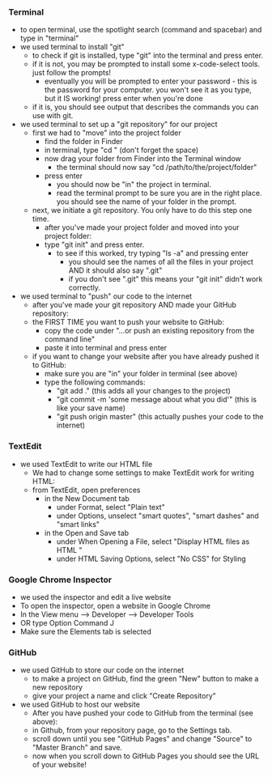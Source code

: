### Terminal
- to open terminal, use the spotlight search (command and spacebar) and type in "terminal"
- we used terminal to install "git"
	- to check if git is installed, type "git" into the terminal and press enter.
	- if it is not, you may be prompted to install some x-code-select tools. just follow the prompts!
		- eventually you will be prompted to enter your password - this is the password for your computer. you won't see it as you type, but it IS working! press enter when you're done
	- if it is, you should see output that describes the commands you can use with git.
- we used terminal to set up a "git repository" for our project
	- first we had to "move" into the project folder
	 	- find the folder in Finder
		- in terminal, type "cd " (don't forget the space)
		- now drag your folder from Finder into the Terminal window
			- the terminal should now say "cd /path/to/the/project/folder"
		- press enter
			- you should now be "in" the project in terminal.
			- read the terminal prompt to be sure you are in the right place. you should see the name of your folder in the prompt.
	- next, we initiate a git repository. You only have to do this step one time.
		- after you've made your project folder and moved into your project folder:
		- type "git init" and press enter.
			- to see if this worked, try typing "ls -a" and pressing enter
				- you should see the names of all the files in your project AND it should also say ".git"
				- if you don't see ".git" this means your "git init" didn't work correctly.
- we used terminal to "push" our code to the internet
	- after you've made your git repository AND made your GitHub repository:
	- the FIRST TIME you want to push your website to GitHub:
		- copy the code under "…or push an existing repository from the command line"
		- paste it into terminal and press enter
	- if you want to change your website after you have already pushed it to GitHub:
		- make sure you are "in" your folder in terminal (see above)
		- type the following commands:
			- "git add ." (this adds all your changes to the project)
			- "git commit -m 'some message about what you did'" (this is like your save name)
			- "git push origin master" (this actually pushes your code to the internet)

### TextEdit
- we used TextEdit to write our HTML file
	- We had to change some settings to make TextEdit work for writing HTML:
	- from TextEdit, open preferences
		- in the New Document tab
			- under Format, select "Plain text"
			- under Options, unselect "smart quotes", "smart dashes" and "smart links"
		- in the Open and Save tab
			- under When Opening a File, select "Display HTML files as HTML "
			- under HTML Saving Options, select "No CSS" for Styling

### Google Chrome Inspector
- we used the inspector and edit a live website
- To open the inspector, open a website in Google Chrome
- In the View menu --> Developer --> Developer Tools
- OR type Option Command J
- Make sure the Elements tab is selected

### GitHub
- we used GitHub to store our code on the internet
	- to make a project on GitHub, find the green "New" button to make a new repository
	- give your project a name and click "Create Repository"
- we used GitHub to host our website
	- After you have pushed your code to GitHub from the terminal (see above):
	- in Github, from your repository page, go to the Settings tab.
	- scroll down until you see "GitHub Pages" and change "Source" to "Master Branch" and save.
	- now when you scroll down to GitHub Pages you should see the URL of your website!
